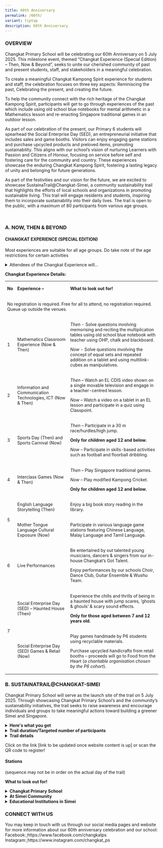 ```yaml
---
title: 60th Anniversary
permalink: /60th/
variant: tiptap
description: 60th Anniversary
---
```

<h3><strong>OVERVIEW</strong></h3>
<p>Changkat Primary School will be celebrating our 60th Anniversary on 5
July 2025. This milestone event, themed “Changkat Experience (Special Edition)
– Then, Now &amp; Beyond”, seeks to unite our cherished community of past
and present students, staff, and stakeholders in a meaningful celebration.</p>
<p>To create a meaningful Changkat Kampong Spirit experience for students
and staff, the celebration focuses on three key aspects: Reminiscing the
past, Celebrating the present, and creating the future.</p>
<p>To help the community connect with the rich heritage of the Changkat Kampong
Spirit, participants will get to go through experiences of the past which
include using old school blue notebooks for mental arithmetic in a Mathematics
lesson and re-enacting Singapore traditional games in an outdoor lesson.</p>
<p>As part of our celebration of the present, our Primary 6 students will
spearhead the Social Enterprise Day (SED), an entrepreneurial initiative
that includes sales and game booths. Visitors can enjoy engaging game stations
and purchase upcycled products and preloved items, promoting sustainability.
This aligns with our school’s vision of nurturing Learners with Passion
and Citizens of Honour, focusing on service before self and fostering care
for the community and country. These experiences showcase the enduring
Changkat Kampong Spirit, fostering a lasting legacy of unity and belonging
for future generations.</p>
<p>As part of the festivities and our vision for the future, we are excited
to showcase SustainaTrail@Changkat-Simei, a community sustainability trail
that highlights the efforts of local schools and organizations in promoting
sustainable living. This trail will engage residents and students, inspiring
them to incorporate sustainability into their daily lives. The trail is
open to the public, with a maximum of 80 participants from various age
groups.</p>
<p></p>
<p>&nbsp;</p>
<h3><strong>A. NOW, THEN &amp; BEYOND</strong></h3>
<h4><strong>CHANGKAT EXPERIENCE (SPECIAL EDITION)</strong></h4>
<p>Most experiences are suitable for all age groups. Do take note of the
age restrictions for certain activities</p>
<div data-type="detailGroup" class="isomer-accordion-group isomer-accordion isomer-accordion-white">
<details class="isomer-details">
<summary>Attendees of the Changkat Experience will...</summary>
<div data-type="detailsContent" class="isomer-details-content">
<p>• Receive a ‘<strong>Report Card</strong>’ that contains the following
(per family):</p>
<p>• a brief of each experience</p>
<p>• an ‘experience stamp’ collection page – you will receive a stamp for
participating in various experiences</p>
<p>• a map detailing location of various experiences</p>
<p>• Stand a chance to receive a <strong>60th Anniversary Handmade Memento</strong> from
the Redemption Booth, should you complete a set number of ‘experience stamps’!
Whilst stocks last!</p>
<p>• <strong>Pen down your hopes and wishes for the schoo</strong>l or the <strong>most memorable moments</strong> you’ve
had with us (if you’ve been part of the Changkat Family in one way or another)!
Pin them up on our blue wall to share your thoughts!</p>
</div>
</details>
</div>
<p></p>
<p><strong>Changkat Experience Details:</strong>
</p>
<table style="minWidth: 75px">
<colgroup>
<col>
<col>
<col>
</colgroup>
<tbody>
<tr>
<td rowspan="1" colspan="1">
<p><strong>No</strong>
</p>
</td>
<td rowspan="1" colspan="1">
<p><strong>Experience –</strong>
</p>
</td>
<td rowspan="1" colspan="1">
<p><strong>What to look out for!</strong>
</p>
</td>
</tr>
<tr>
<td rowspan="1" colspan="3">
<p>No registration is required. Free for all to attend, no registration required.
Queue up outside the venues.</p>
</td>
</tr>
<tr>
<td rowspan="1" colspan="1">
<p>1</p>
</td>
<td rowspan="1" colspan="1">
<p>Mathematics Classroom Experience (Now &amp; Then)</p>
</td>
<td rowspan="1" colspan="1">
<p><em>Then</em> - Solve questions involving memorising and reciting the multiplication
tables using old school blue notebook with teacher using OHP, chalk and
blackboard.</p>
<p></p>
<p><em>Now</em> - Solve questions involving the concept of equal sets and
repeated addition on a tablet and using multilink-cubes as manipulatives.</p>
<p></p>
</td>
</tr>
<tr>
<td rowspan="1" colspan="1">
<p>2</p>
</td>
<td rowspan="1" colspan="1">
<p>Information and Communication Technologies, ICT (Now &amp; Then)</p>
<p></p>
</td>
<td rowspan="1" colspan="1">
<p><em>Then</em> – Watch an EL CDIS video shown on a single movable television
and engage in a teacher-centred lesson.</p>
<p></p>
<p><em>Now</em> – Watch a video on a tablet in an EL lesson and participate
in a quiz using Classpoint.</p>
<p></p>
</td>
</tr>
<tr>
<td rowspan="1" colspan="1">
<p>3</p>
</td>
<td rowspan="1" colspan="1">
<p>Sports Day (Then) and Sports Carnival (Now)</p>
</td>
<td rowspan="1" colspan="1">
<p><em>Then</em> – Participate in a 30 m race/hurdles/high jump.</p>
<p><strong>Only for children aged 12 and below.</strong>
</p>
<p></p>
<p><em>Now</em> – Participate in skills-based activities such as football
and floorball dribbling.</p>
<p></p>
</td>
</tr>
<tr>
<td rowspan="1" colspan="1">
<p>4</p>
</td>
<td rowspan="1" colspan="1">
<p>Interclass Games (Now &amp; Then)</p>
</td>
<td rowspan="1" colspan="1">
<p><em>Then</em> – Play Singapore traditional games.</p>
<p><em>Now</em> – Play modified Kampong Cricket.</p>
<p><strong>Only for children aged 12 and below.</strong>
</p>
</td>
</tr>
<tr>
<td rowspan="2" colspan="1">
<p>5</p>
</td>
<td rowspan="1" colspan="1">
<p>English Language Storytelling (Then)</p>
<p></p>
<p></p>
<p></p>
</td>
<td rowspan="1" colspan="1">
<p>Enjoy a big book story reading in the library.</p>
<p></p>
<p></p>
<p></p>
</td>
</tr>
<tr>
<td rowspan="1" colspan="1">
<p>Mother Tongue Language Cultural Exposure (Now)</p>
</td>
<td rowspan="1" colspan="1">
<p>Participate in various language game stations featuring Chinese Language,
Malay Language and Tamil Language.</p>
</td>
</tr>
<tr>
<td rowspan="1" colspan="1">
<p>6</p>
</td>
<td rowspan="1" colspan="1">
<p>Live Performances</p>
</td>
<td rowspan="1" colspan="1">
<p>Be entertained by out talented young musicians, dancers &amp; singers
from our in-house Changkat’s Got Talent.</p>
<p></p>
<p>Enjoy performances by our schools Choir, Dance Club, Guitar Ensemble &amp;
Wushu Team.</p>
</td>
</tr>
<tr>
<td rowspan="2" colspan="1">
<p>7</p>
</td>
<td rowspan="1" colspan="1">
<p>Social Enterprise Day (SED) – Haunted House (Then)</p>
</td>
<td rowspan="1" colspan="1">
<p>Experience the chills and thrills of being in a haunted house with jump
scares, ‘ghosts &amp; ghouls’ &amp; scary sound effects.</p>
<p><strong>Only for those aged between 7 and 12 years old.</strong>
</p>
</td>
</tr>
<tr>
<td rowspan="1" colspan="1">
<p>Social Enterprise Day (SED) Games &amp; Retail (Now)</p>
</td>
<td rowspan="1" colspan="1">
<p>Play games handmade by P6 students using recyclable materials.</p>
<p>Purchase upcycled handicrafts from retail booths – proceeds will go to
Food from the Heart (<em>a charitable organisation chosen by the P6 cohort</em>).</p>
<p></p>
</td>
</tr>
</tbody>
</table>
<p></p>
<p></p>
<p></p>
<h3><strong>B. SUSTAINATRAIL@CHANGKAT-SIMEI</strong></h3>
<p>Changkat Primary School will serve as the launch site of the trail on
5 July 2025. Through showcasing Changkat Primary School’s and the community’s
sustainability initiatives, the trail seeks to raise awareness and encourage
individuals and groups to take meaningful actions toward building a greener
Simei and Singapore.</p>
<div data-type="detailGroup" class="isomer-accordion isomer-accordion-white">
<details class="isomer-details">
<summary><strong>Here's what you get</strong>
</summary>
<div data-type="detailsContent" class="isomer-details-content">
<p>Participants will receive a:</p>
<p>1. complimentary guidebook to accompany their sustainability trail</p>
<p>2. a hydroponics kit upon completion of the trail</p>
</div>
</details>
<details class="isomer-details">
<summary><strong>Trail duration/Targeted number of participants</strong>
</summary>
<div data-type="detailsContent" class="isomer-details-content">
<p>Approximately <strong>2 to 3 hours </strong>
<br>Targeted number of participants: <strong>80</strong> (first-come-first-served
basis)</p>
</div>
</details>
<details class="isomer-details">
<summary><strong>Trail details</strong>
</summary>
<div data-type="detailsContent" class="isomer-details-content">
<p>Date / Day:  <strong>5 July 2025, Saturday</strong>
</p>
<p>Time:  <strong>8.30 a.m</strong>.</p>
<p>(Registration begins at 8.00 a.m. Trail will begin promptly at 8.30 a.m.)</p>
<p>Meeting venue:  Changkat Primary School foyer</p>
</div>
</details>
</div>
<p></p>
<p>Click on the link [link to be updated once website content is up] or scan
the QR code to register!</p>
<p></p>
<h4>Stations</h4>
<p>(sequence may not be in order on the actual day of the trail)</p>
<p><strong>What to look out for!</strong>
</p>
<div data-type="detailGroup" class="isomer-accordion isomer-accordion-white">
<details class="isomer-details">
<summary><strong>Changkat Primary School</strong>
</summary>
<div data-type="detailsContent" class="isomer-details-content">
<div class="isomer-card-grid">
<div class="isomer-card">
<div class="isomer-card-image">
<div class="isomer-image-wrapper">
<img style="width: 100%" height="auto" width="100%" alt="Wormery" src="/images/Anniversary photo/wormery.png">
</div>
</div>
<div class="isomer-card-body">
<div class="isomer-card-title">Changkat Primary School Wormery</div>
<div class="isomer-card-description">Learn how to conserve the environment while enhancing food sustainability:
A showcase on how we can protect the environment and enhance food sustainability
through vermicomposting.</div>
</div>
</div>
<div class="isomer-card">
<div class="isomer-card-image">
<div class="isomer-image-wrapper">
<img style="width: 100%" height="auto" width="100%" alt="hydroponics and aquaponics" src="/images/Anniversary photo/hydroponics_and_aquaponics.png">
</div>
</div>
<div class="isomer-card-body">
<div class="isomer-card-title">Hydroponics and Aquaponics</div>
<div class="isomer-card-description">Learn about the future of food sustainability in Singapore: Advancing
water conservation, energy efficiency, and sustainable crop production.</div>
</div>
</div>
<div class="isomer-card">
<div class="isomer-card-image">
<div class="isomer-image-wrapper">
<img style="width: 100%" height="auto" width="100%" alt="Hydroponics kit" src="/images/Anniversary photo/hydroponics_kit.png">
</div>
</div>
<div class="isomer-card-body">
<div class="isomer-card-title">Hydroponics kit</div>
<div class="isomer-card-description">Experience hydroponic farming firsthand with your very own DIY hydroponics
kit! Get hands-on and try growing your own herb.</div>
</div>
</div>
</div>
<p></p>
</div>
</details>
<details class="isomer-details">
<summary><strong>At Simei Community</strong>
</summary>
<div data-type="detailsContent" class="isomer-details-content">
<div class="isomer-card-grid">
<div class="isomer-card">
<div class="isomer-card-image">
<div class="isomer-image-wrapper">
<img style="width: 100%" height="auto" width="100%" alt="Farm@116" src="/images/Anniversary photo/Farm_116_.png">
</div>
</div>
<div class="isomer-card-body">
<div class="isomer-card-title">Farm@116</div>
<div class="isomer-card-description">Learn about community gardens and sample a refreshing beverage made from
blue pea flowers in the garden.</div>
</div>
</div>
<div class="isomer-card">
<div class="isomer-card-image">
<div class="isomer-image-wrapper">
<img style="width: 100%" height="auto" width="100%" alt="Eastpoint Mall" src="/images/Anniversary photo/eastpoint_mall.png">
</div>
</div>
<div class="isomer-card-body">
<div class="isomer-card-title">Eastpoint Mall</div>
<div class="isomer-card-description">Learn how one of Simei's most popular landmarks, Eastpoint Mall, has conserved
energy, implemented waste management through recycling efforts, and tackling
food waste.</div>
</div>
</div>
<div class="isomer-card">
<div class="isomer-card-image">
<div class="isomer-image-wrapper">
<img style="width: 100%" height="auto" width="100%" alt="Changi Simei Community Club" src="/images/Anniversary photo/changi_simei_community_club.png">
</div>
</div>
<div class="isomer-card-body">
<div class="isomer-card-title">Changi Simei Community Club</div>
<div class="isomer-card-description">Learn how to creatively upcycle everyday household items into something
new and useful.</div>
</div>
</div>
</div>
<p></p>
</div>
</details>
<details class="isomer-details">
<summary><strong>Educational Institutions in Simei</strong>
</summary>
<div data-type="detailsContent" class="isomer-details-content">
<div class="isomer-card-grid">
<div class="isomer-card">
<div class="isomer-card-image">
<div class="isomer-image-wrapper">
<img style="width: 100%" height="auto" width="100%" alt="Singapore University of Technology and Design (SUTD)" src="/images/Anniversary photo/sutd_logo.jpg">
</div>
</div>
<div class="isomer-card-body">
<div class="isomer-card-title">Singapore University of Technology and Design (SUTD)</div>
<div class="isomer-card-description">Solar Energy showcase: Learn from an SUTD Professor how solar energy works
and why it is important to help Singapore conserve energy.</div>
</div>
</div>
<div class="isomer-card">
<div class="isomer-card-image">
<div class="isomer-image-wrapper">
<img style="width: 100%" height="auto" width="100%" alt="ITE College East" src="/images/Anniversary photo/ITE_College_East.png">
</div>
</div>
<div class="isomer-card-body">
<div class="isomer-card-title">ITE College East</div>
<div class="isomer-card-description">Learn how ITE College East uses wormery to manage food waste by turning
it into valuable compost.</div>
</div>
</div>
<div class="isomer-card">
<div class="isomer-card-image">
<div class="isomer-image-wrapper">
<img style="width: 100%" height="auto" width="100%" alt="Changkat Changi Secondary School" src="/images/Anniversary photo/ccss.png">
</div>
</div>
<div class="isomer-card-body">
<div class="isomer-card-title">Changkat Changi Secondary School</div>
<div class="isomer-card-description">Learn how secondary students play their part in environmental sustainability
and discover ways to propagate plants through processes like stem-cutting,
using household items.</div>
</div>
</div>
</div>
<p></p>
</div>
</details>
</div>
<p></p>
<p></p>
<h3>CONNECT WITH US</h3>
<p>You may keep in touch with us through our social media pages and website
for more information about our 60th anniversary celebration and our school:
<br>Facebook:<a href="https://www.facebook.com/changkatps" rel="noopener noreferrer nofollow" target="_blank"> </a>
<a rel="noopener noreferrer nofollow" target="_blank">https://www.facebook.com/changkatps</a>&nbsp;
<br>Instagram:<u> </u><a rel="noopener noreferrer nofollow" target="_blank">https://www.instagram.com/changkat_ps</a>&nbsp;</p>
<p>&nbsp;</p>
<p></p>
<p></p>
<p></p>